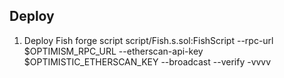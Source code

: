 ## Deploy

1. Deploy Fish
forge script script/Fish.s.sol:FishScript --rpc-url $OPTIMISM_RPC_URL --etherscan-api-key $OPTIMISTIC_ETHERSCAN_KEY --broadcast --verify -vvvv
